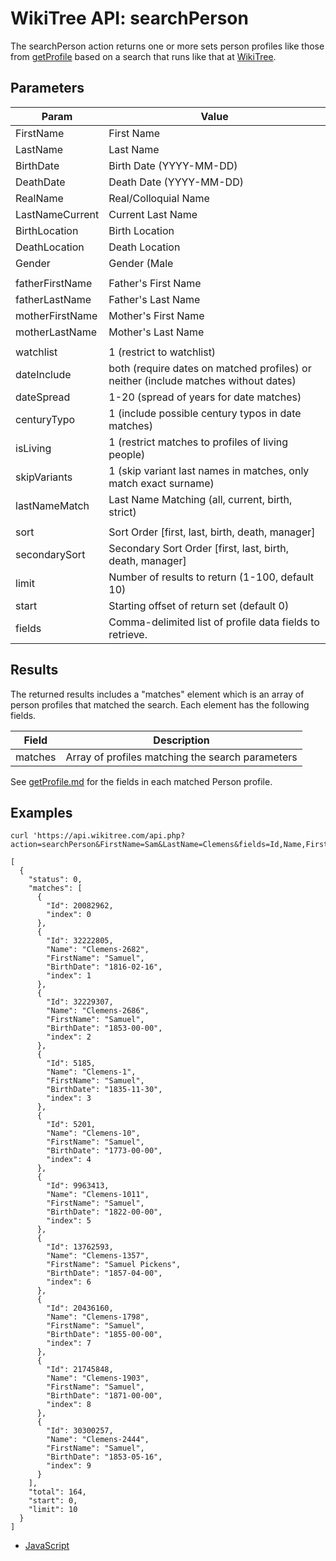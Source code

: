 # WikiTree API: searchPerson

The searchPerson action returns one or more sets person profiles like those from [getProfile](getProfile.md) based on a search that runs like that at [WikiTree](https://www.wikitree.com/wiki/Special:SearchPerson).

## Parameters

|Param|Value|
|-----|-----|
|FirstName|First Name|
|LastName|Last Name|
|BirthDate|Birth Date (YYYY-MM-DD)|
|DeathDate|Death Date (YYYY-MM-DD)|
|RealName|Real/Colloquial Name|
|LastNameCurrent|Current Last Name|
|BirthLocation|Birth Location|
|DeathLocation|Death Location|
|Gender|Gender (Male|Female)|
||
|fatherFirstName|Father\'s First Name|
|fatherLastName|Father\'s Last Name|
|motherFirstName|Mother\'s First Name|
|motherLastName|Mother\'s Last Name|
||
|watchlist|1 (restrict to watchlist)|
|dateInclude|both (require dates on matched profiles) or neither (include matches without dates)|
|dateSpread|1-20 (spread of years for date matches)|
|centuryTypo|1 (include possible century typos in date matches)|
|isLiving|1 (restrict matches to profiles of living people)|
|skipVariants|1 (skip variant last names in matches, only match exact surname)|
|lastNameMatch|Last Name Matching (all, current, birth, strict)|
||
|sort|Sort Order [first, last, birth, death, manager]|
|secondarySort|Secondary Sort Order [first, last, birth, death, manager]|
|limit|Number of results to return (1-100, default 10)|
|start|Starting offset of return set (default 0)|
|fields|Comma-delimited list of profile data fields to retrieve.|


## Results

The returned results includes a "matches" element which is an array of person profiles that matched the search.
Each element has the following fields.

|Field|Description|
|-----|-----------|
|matches|Array of profiles matching the search parameters|

See [getProfile.md](getProfile.md) for the fields in each matched Person profile.


## Examples

```
curl 'https://api.wikitree.com/api.php?action=searchPerson&FirstName=Sam&LastName=Clemens&fields=Id,Name,FirstName,BirthDate'

[
  {
    "status": 0,
    "matches": [
      {
        "Id": 20082962,
        "index": 0
      },
      {
        "Id": 32222805,
        "Name": "Clemens-2682",
        "FirstName": "Samuel",
        "BirthDate": "1816-02-16",
        "index": 1
      },
      {
        "Id": 32229307,
        "Name": "Clemens-2686",
        "FirstName": "Samuel",
        "BirthDate": "1853-00-00",
        "index": 2
      },
      {
        "Id": 5185,
        "Name": "Clemens-1",
        "FirstName": "Samuel",
        "BirthDate": "1835-11-30",
        "index": 3
      },
      {
        "Id": 5201,
        "Name": "Clemens-10",
        "FirstName": "Samuel",
        "BirthDate": "1773-00-00",
        "index": 4
      },
      {
        "Id": 9963413,
        "Name": "Clemens-1011",
        "FirstName": "Samuel",
        "BirthDate": "1822-00-00",
        "index": 5
      },
      {
        "Id": 13762593,
        "Name": "Clemens-1357",
        "FirstName": "Samuel Pickens",
        "BirthDate": "1857-04-00",
        "index": 6
      },
      {
        "Id": 20436160,
        "Name": "Clemens-1798",
        "FirstName": "Samuel",
        "BirthDate": "1855-00-00",
        "index": 7
      },
      {
        "Id": 21745848,
        "Name": "Clemens-1903",
        "FirstName": "Samuel",
        "BirthDate": "1871-00-00",
        "index": 8
      },
      {
        "Id": 30300257,
        "Name": "Clemens-2444",
        "FirstName": "Samuel",
        "BirthDate": "1853-05-16",
        "index": 9
      }
    ],
    "total": 164,
    "start": 0,
    "limit": 10
  }
]
```

* [JavaScript](examples/searchPerson/javascript.html)
